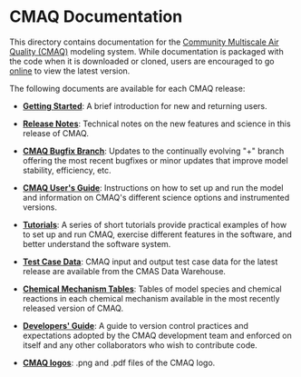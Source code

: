 CMAQ Documentation
==================

This directory contains documentation for the [Community Multiscale Air Quality (CMAQ)](http://www.epa.gov/cmaq) modeling system.
While documentation is packaged with the code when it is downloaded or cloned, users are encouraged to go [online](https://github.com/USEPA/CMAQ/tree/main/DOCS) to view the latest version.

The following documents are available for each CMAQ release:

- **[Getting Started](Getting_Started.md)**: A brief introduction for new and returning users.

- **[Release Notes](Release_Notes/README.md)**: Technical notes on the new features and science in this release of CMAQ.

- **[CMAQ Bugfix Branch](CMAQ-Bugfix-Branch.md)**: Updates to the continually evolving "+" branch offering the most recent bugfixes or minor updates that improve model stability, efficiency, etc. 

- **[CMAQ User's Guide](Users_Guide/README.md)**: Instructions on how to set up and run the model and information on CMAQ's different science options and instrumented versions.

- **[Tutorials](Users_Guide/Tutorials/README.md)**: A series of short tutorials provide practical examples of how to set up and run CMAQ, exercise different features in the software, and better understand the software system.

- **[Test Case Data](Test_Case_Data.md)**: CMAQ input and output test case data for the latest release are available from the CMAS Data Warehouse.

- **[Chemical Mechanism Tables](../CCTM/src/MECHS/README.md)**: Tables of model species and chemical reactions in each chemical mechanism available in the most recently released version of CMAQ.

- **[Developers' Guide](Developers_Guide/CMAQ_Dev_Guide.md)**: A guide to version control practices and expectations adopted by the CMAQ development team and enforced on itself and any other collaborators who wish to contribute code.

- **[CMAQ logos](Logos)**: .png and .pdf files of the CMAQ logo. 


